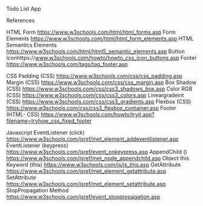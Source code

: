 
Todo List App

References

HTML
Form https://www.w3schools.com/html/html_forms.asp
Form Elements https://www.w3schools.com/html/html_form_elements.asp
HTML Semantics Elements https://www.w3schools.com/html/html5_semantic_elements.asp
Button Iconhttps://www.w3schools.com/howto/howto_css_icon_buttons.asp
Footer https://www.w3schools.com/tags/tag_footer.asp

CSS
Padding (CSS) https://www.w3schools.com/css/css_padding.asp
Margin (CSS) https://www.w3schools.com/css/css_margin.asp
Box Shadow (CSS) https://www.w3schools.com/css/css3_shadows_box.asp
Color RGB (CSS) https://www.w3schools.com/css/css3_colors.asp
Lineargradeint (CSS) https://www.w3schools.com/css/css3_gradients.asp
Flexbox (CSS) https://www.w3schools.com/css/css3_flexbox_container.asp
Footer (HTML- CSS) https://www.w3schools.com/howto/tryit.asp?filename=tryhow_css_fixed_footer


Javascript
EventListener (click) https://www.w3schools.com/jsref/met_element_addeventlistener.asp
EventListener (keypress) https://www.w3schools.com/jsref/event_onkeypress.asp
AppendChild () https://www.w3schools.com/jsref/met_node_appendchild.asp
Object this Keyword (this) https://www.w3schools.com/js/js_this.asp
GetAttribute https://www.w3schools.com/jsref/met_element_getattribute.asp
SetAttribute https://www.w3schools.com/jsref/met_element_setattribute.asp
StopPropagation Method https://www.w3schools.com/jsref/event_stoppropagation.asp

